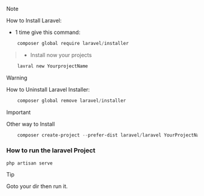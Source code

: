 > [!NOTE] 
>   How to Install Laravel:
>  - 1 time give this command:
```powershell
    composer global require laravel/installer
```
>  - Install now your projects
```powershell 
    lavral new YourprojectName
```

> [!WARNING] 
> How to Uninstall Laravel Installer:

```powershell 
    composer global remove laravel/installer
```


> [!IMPORTANT]
> Other way to Install
```powershell
    composer create-project --prefer-dist laravel/laravel YourProjectName
```

### How to run the laravel Project
```php artisan serve```
> [!TIP]
> Goto your dir then run it.
